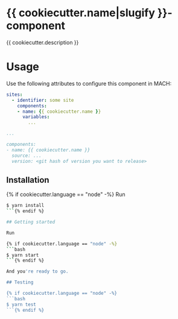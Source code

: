 # {{ cookiecutter.name|slugify }}-component

{{ cookiecutter.description }}

# Usage

Use the following attributes to configure this component in MACH:

```yaml
sites:
  - identifier: some site
    components:
    - name: {{ cookiecutter.name }}
      variables:
        ...

...

components:
- name: {{ cookiecutter.name }}
  source: ...
  version: <git hash of version you want to release>
```

## Installation

{% if cookiecutter.language == "node" -%}
Run 

```bash
$ yarn install
```{% endif %}

## Getting started

Run

{% if cookiecutter.language == "node" -%}
```bash
$ yarn start
```{% endif %}

And you're ready to go.

## Testing

{% if cookiecutter.language == "node" -%}
```bash
$ yarn test
```{% endif %}